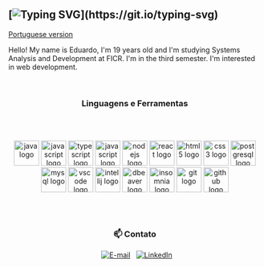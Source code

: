 
## [![Typing SVG](https://readme-typing-svg.herokuapp.com?font=Fira+Code&pause=1000&color=DA2EF7&width=435&lines=%F0%9F%91%BE+Hello+world%2C+i'm+%3CLu%C3%ADs%3E!)](https://git.io/typing-svg)

  [Portuguese version](README.md)


Hello! My name is Eduardo, I'm 19 years old and I'm studying Systems Analysis and Development at FICR. I'm in the third semester. I'm interested in web development.

<div align="center">
  <h3>Linguagens e Ferramentas </h3>
</div>
<br>
<br>
<div>
<p align="center">
  <img src="https://cdn.jsdelivr.net/gh/devicons/devicon/icons/java/java-plain-wordmark.svg" height="50" alt="java logo"  />
  <img src="https://cdn.jsdelivr.net/gh/devicons/devicon/icons/javascript/javascript-plain.svg" height="50" alt="javascript logo"  />
  <img src="https://cdn.jsdelivr.net/gh/devicons/devicon/icons/typescript/typescript-plain.svg" height="50" alt="typescript logo"  />
  <img src="https://cdn.jsdelivr.net/gh/devicons/devicon@latest/icons/spring/spring-original-wordmark.svg" height="50" alt="javascript logo" />
  <img src="https://cdn.jsdelivr.net/gh/devicons/devicon/icons/nodejs/nodejs-plain-wordmark.svg" height="50" alt="nodejs logo"  />
  <img src="https://cdn.jsdelivr.net/gh/devicons/devicon/icons/react/react-original-wordmark.svg" height="50" alt="react logo"  />
  <img src="https://cdn.jsdelivr.net/gh/devicons/devicon/icons/html5/html5-plain-wordmark.svg" height="50" alt="html5 logo"  />
  <img src="https://cdn.jsdelivr.net/gh/devicons/devicon/icons/css3/css3-plain-wordmark.svg" height="50" alt="css3 logo"  />
  <img src="https://cdn.jsdelivr.net/gh/devicons/devicon/icons/postgresql/postgresql-plain-wordmark.svg" height="50" alt="postgresql logo"  />
  <img src="https://cdn.jsdelivr.net/gh/devicons/devicon/icons/mysql/mysql-plain-wordmark.svg" height="50" alt="mysql logo"  />
  <img src="https://cdn.jsdelivr.net/gh/devicons/devicon@latest/icons/vscode/vscode-original-wordmark.svg" height="50" alt="vscode logo"  />
  <img src="https://cdn.jsdelivr.net/gh/devicons/devicon@latest/icons/intellij/intellij-original.svg" height="50" alt="intellij logo"  />
  <img src="https://cdn.jsdelivr.net/gh/devicons/devicon@latest/icons/dbeaver/dbeaver-original.svg" height="50" alt="dbeaver logo"  />
  <img src="https://cdn.jsdelivr.net/gh/devicons/devicon@latest/icons/insomnia/insomnia-original.svg" height="50" alt="insomnia logo"  />
  <img src="https://cdn.jsdelivr.net/gh/devicons/devicon/icons/git/git-plain-wordmark.svg" height="50" alt="git logo"  />
  <img src="https://cdn.jsdelivr.net/gh/devicons/devicon/icons/github/github-original-wordmark.svg" height="50" alt="github logo"  />
</p>
</div>

##

<div align="center">

  <h3> 📫 Contato </h3>
  [![E-mail](https://custom-icon-badges.demolab.com/badge/-Email-dc262d?style=for-the-badge&logo=mail&logoColor=white)](mailto:luiseduardocass06@gmail.com)
  [![LinkedIn](https://custom-icon-badges.demolab.com/badge/-LinkedIn-0A66C2?style=for-the-badge&logo=linkedin-app-white-icon)](https://www.linkedin.com/in/luiseduardocassimiro/)
  </h3>

</div>
